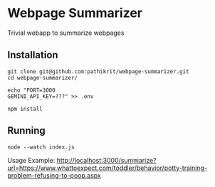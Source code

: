 # Webpage Summarizer
Trivial webapp to summarize webpages

## Installation
```
git clone git@github.com:pathikrit/webpage-summarizer.git
cd webpage-summarizer/

echo "PORT=3000
GEMINI_API_KEY=???" >> .env

npm install
```

## Running
```
node --watch index.js
```

Usage Example: <http://localhost:3000/summarize?url=https://www.whattoexpect.com/toddler/behavior/potty-training-problem-refusing-to-poop.aspx>